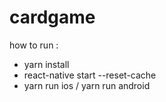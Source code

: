 # cardgame

how to run :

- yarn install
- react-native start --reset-cache
- yarn run ios / yarn run android
